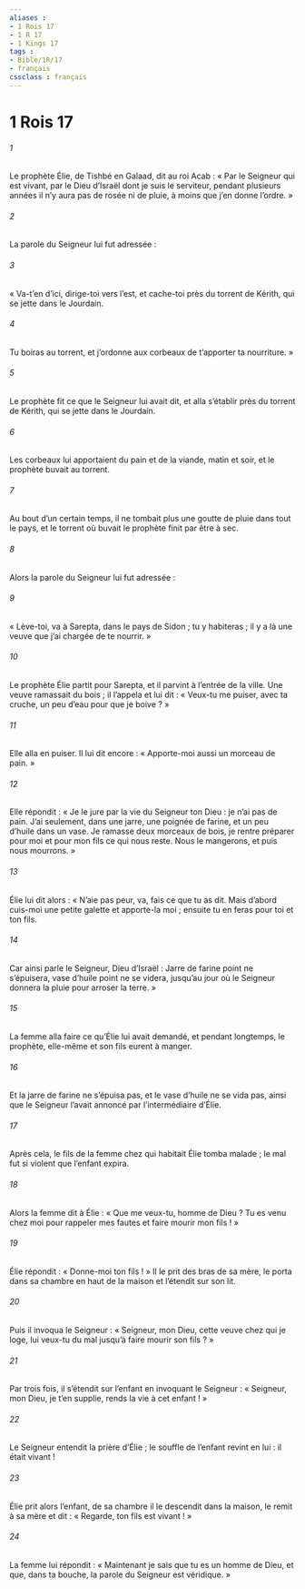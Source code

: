 ```yaml
---
aliases : 
- 1 Rois 17
- 1 R 17
- 1 Kings 17
tags : 
- Bible/1R/17
- français
cssclass : français
---
```


# 1 Rois 17

###### 1
Le prophète Élie, de Tishbé en Galaad, dit au roi Acab : « Par le Seigneur qui est vivant, par le Dieu d’Israël dont je suis le serviteur, pendant plusieurs années il n’y aura pas de rosée ni de pluie, à moins que j’en donne l’ordre. »
###### 2
La parole du Seigneur lui fut adressée :
###### 3
« Va-t’en d’ici, dirige-toi vers l’est, et cache-toi près du torrent de Kérith, qui se jette dans le Jourdain.
###### 4
Tu boiras au torrent, et j’ordonne aux corbeaux de t’apporter ta nourriture. »
###### 5
Le prophète fit ce que le Seigneur lui avait dit, et alla s’établir près du torrent de Kérith, qui se jette dans le Jourdain.
###### 6
Les corbeaux lui apportaient du pain et de la viande, matin et soir, et le prophète buvait au torrent.
###### 7
Au bout d’un certain temps, il ne tombait plus une goutte de pluie dans tout le pays, et le torrent où buvait le prophète finit par être à sec.
###### 8
Alors la parole du Seigneur lui fut adressée :
###### 9
« Lève-toi, va à Sarepta, dans le pays de Sidon ; tu y habiteras ; il y a là une veuve que j’ai chargée de te nourrir. »
###### 10
Le prophète Élie partit pour Sarepta, et il parvint à l’entrée de la ville. Une veuve ramassait du bois ; il l’appela et lui dit : « Veux-tu me puiser, avec ta cruche, un peu d’eau pour que je boive ? »
###### 11
Elle alla en puiser. Il lui dit encore : « Apporte-moi aussi un morceau de pain. »
###### 12
Elle répondit : « Je le jure par la vie du Seigneur ton Dieu : je n’ai pas de pain. J’ai seulement, dans une jarre, une poignée de farine, et un peu d’huile dans un vase. Je ramasse deux morceaux de bois, je rentre préparer pour moi et pour mon fils ce qui nous reste. Nous le mangerons, et puis nous mourrons. »
###### 13
Élie lui dit alors : « N’aie pas peur, va, fais ce que tu as dit. Mais d’abord cuis-moi une petite galette et apporte-la moi ; ensuite tu en feras pour toi et ton fils.
###### 14
Car ainsi parle le Seigneur, Dieu d’Israël :
Jarre de farine point ne s’épuisera,
vase d’huile point ne se videra,
jusqu’au jour où le Seigneur
donnera la pluie pour arroser la terre. »
###### 15
La femme alla faire ce qu’Élie lui avait demandé, et pendant longtemps, le prophète, elle-même et son fils eurent à manger.
###### 16
Et la jarre de farine ne s’épuisa pas, et le vase d’huile ne se vida pas, ainsi que le Seigneur l’avait annoncé par l’intermédiaire d’Élie.
###### 17
Après cela, le fils de la femme chez qui habitait Élie tomba malade ; le mal fut si violent que l’enfant expira.
###### 18
Alors la femme dit à Élie : « Que me veux-tu, homme de Dieu ? Tu es venu chez moi pour rappeler mes fautes et faire mourir mon fils ! »
###### 19
Élie répondit : « Donne-moi ton fils ! » Il le prit des bras de sa mère, le porta dans sa chambre en haut de la maison et l’étendit sur son lit.
###### 20
Puis il invoqua le Seigneur : « Seigneur, mon Dieu, cette veuve chez qui je loge, lui veux-tu du mal jusqu’à faire mourir son fils ? »
###### 21
Par trois fois, il s’étendit sur l’enfant en invoquant le Seigneur : « Seigneur, mon Dieu, je t’en supplie, rends la vie à cet enfant ! »
###### 22
Le Seigneur entendit la prière d’Élie ; le souffle de l’enfant revint en lui : il était vivant !
###### 23
Élie prit alors l’enfant, de sa chambre il le descendit dans la maison, le remit à sa mère et dit : « Regarde, ton fils est vivant ! »
###### 24
La femme lui répondit : « Maintenant je sais que tu es un homme de Dieu, et que, dans ta bouche, la parole du Seigneur est véridique. »
